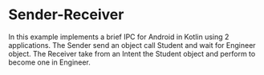 # Sender-Receiver

In this example implements a brief IPC for Android in Kotlin using 2 applications.
The Sender send an object call Student and wait for Engineer object.
The Receiver take from an Intent the Student object and perform to become one in Engineer.
